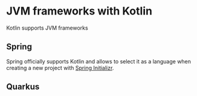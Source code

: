 # JVM frameworks with Kotlin

Kotlin supports JVM frameworks

## Spring

Spring officially supports Kotlin and allows to select it as a language when creating a new project with [Spring Initializr](https://start.spring.io/).

## Quarkus
